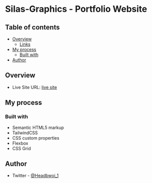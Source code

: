 # Silas-Graphics - Portfolio Website

## Table of contents

- [Overview](#overview)
  - [Links](#links)
- [My process](#my-process)
  - [Built with](#built-with)
- [Author](#author)

## Overview

- Live Site URL: [live site](https://headbwoi.github.io/silas-graphics/templates/)

## My process

### Built with

- Semantic HTML5 markup
- TailwindCSS
- CSS custom properties
- Flexbox
- CSS Grid

## Author

- Twitter - [@Headbwoi_1](https://twitter.com/Headbwoi_1?t=LlevHD7DsP9wNjm1pmqyWQ&s=09)
